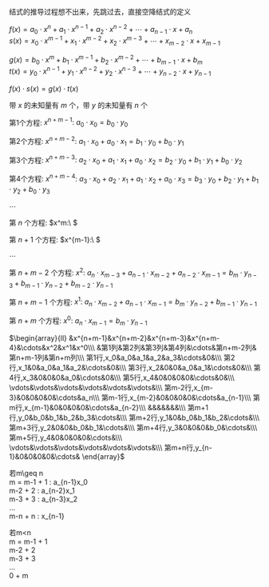 结式的推导过程想不出来，先跳过去，直接空降结式的定义  
  
 $f(x)=a_0\cdot x^n+a_1\cdot x^{n-1}+a_2\cdot x^{n-2}+\cdots+a_{n-1}\cdot x+a_n$   
 $s(x)=x_0\cdot x^{m-1}+x_1\cdot x^{m-2}+x_2\cdot x^{m-3}+\cdots+x_{m-2}\cdot x+x_{m-1}$   
  
 $g(x)=b_0\cdot x^m+b_1\cdot x^{m-1}+b_2\cdot x^{m-2}+\cdots+b_{m-1}\cdot x+b_m$   
 $t(x)=y_0\cdot x^{n-1}+y_1\cdot x^{n-2}+y_2\cdot x^{n-3}+\cdots+y_{n-2}\cdot x+y_{n-1}$   
  
 $f(x)\cdot s(x)=g(x)\cdot t(x)$   
  
带 $x$ 的未知量有 $m$ 个，带 $y$ 的未知量有 $n$ 个  
  
第1个方程:  $x^{n+m-1}:\ a_0\cdot x_0=b_0\cdot y_0$   
  
第2个方程:  $x^{n+m-2}:\ a_1\cdot x_0+a_0\cdot x_1=b_1\cdot y_0+b_0\cdot y_1$   
  
第3个方程:  $x^{n+m-3}:\ a_2\cdot x_0+a_1\cdot x_1+a_0\cdot x_2=b_2\cdot y_0+b_1\cdot y_1+b_0\cdot y_2$   
  
第4个方程:  $x^{n+m-4}:\ a_3\cdot x_0+a_2\cdot x_1+a_1\cdot x_2+a_0\cdot x_3=b_3\cdot y_0+b_2\cdot y_1+b_1\cdot y_2+b_0\cdot y_3$   
  
 $\cdots$   
  
第 $n$ 个方程:  $x^m:\ $   
  
第 $n+1$ 个方程:  $x^{m-1}:\ $   
  
 $\cdots$   
  
第 $n+m-2$ 个方程:  $x^2:\ a_n\cdot x_{m-3}+a_{n-1}\cdot x_{m-2}+a_{n-2}\cdot x_{m-1}=b_m\cdot y_{n-3}+b_{m-1}\cdot y_{n-2}+b_{m-2}\cdot y_{n-1}$   
  
第 $n+m-1$ 个方程:  $x^1:\ a_n\cdot x_{m-2}+a_{n-1}\cdot x_{m-1}=b_m\cdot y_{n-2}+b_{m-1}\cdot y_{n-1}$   
  
第 $n+m$ 个方程:  $x^0:\ a_n\cdot x_{m-1}=b_m\cdot y_{n-1}$   
  
 $\begin{array}{ll}  
&x^{n+m-1}&x^{n+m-2}&x^{n+m-3}&x^{n+m-4}&\cdots&x^2&x^1&x^0\\\   
&第1列&第2列&第3列&第4列&\cdots&第n+m-2列&第n+m-1列&第n+m列\\\   
第1行,x_0&a_0&a_1&a_2&a_3&\cdots&0&\\\   
第2行,x_1&0&a_0&a_1&a_2&\cdots&0&\\\   
第3行,x_2&0&0&a_0&a_1&\cdots&0&\\\   
第4行,x_3&0&0&0&a_0&\cdots&0&\\\   
第5行,x_4&0&0&0&0&\cdots&0&\\\   
\vdots&\vdots&\vdots&\vdots&\vdots&\vdots&\\\   
第m-2行,x_{m-3}&0&0&0&0&\cdots&a_n\\\   
第m-1行,x_{m-2}&0&0&0&0&\cdots&a_{n-1}\\\   
第m行,x_{m-1}&0&0&0&0&\cdots&a_{n-2}\\\   
&&&&&&&\\\   
第m+1行,y_0&b_0&b_1&b_2&b_3&\cdots&\\\   
第m+2行,y_1&0&b_0&b_1&b_2&\cdots&\\\   
第m+3行,y_2&0&0&b_0&b_1&\cdots&\\\   
第m+4行,y_3&0&0&0&b_0&\cdots&\\\   
第m+5行,y_4&0&0&0&0&\cdots&\\\   
\vdots&\vdots&\vdots&\vdots&\vdots&\vdots&\\\   
第m+n行,y_{n-1}&0&0&0&0&\cdots&  
\end{array}$   
  
若m\geq n  
m = m-1 + 1 : a_{n-1}x_0  
    m-2 + 2 : a_{n-2}x_1  
    m-3 + 3 : a_{n-3}x_2  
    ...  
    m-n + n :        x_{n-1}  
  
  
若m<n  
m = m-1 + 1  
    m-2 + 2  
    m-3 + 3  
    ...  
    0   + m  
